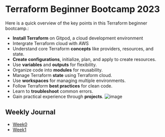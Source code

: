 # Terraform Beginner Bootcamp 2023
Here is a quick overview of the key points in this Terraform beginner bootcamp.:

- **Install Terraform** on Gitpod, a cloud development environment 
- Intergrate Terraform cloud with AWS
- Understand core Terraform **concepts** like providers, resources, and state.
- **Create configurations**, initialize, plan, and apply to create resources.
- Use **variables** and **outputs** for flexibility.
- Organize code into **modules** for reusability.
- Manage Terraform **state** using Terraform cloud.
- Use **workspaces** for managing multiple environments.
- Follow Terraform **best practices** for clean code.
- Learn to **troubleshoot** common errors.
- Gain practical experience through **projects**.
![image](https://github.com/Git-LAnthony/terraform-beginner-bootcamp-2023/assets/45934844/7b3e6f0d-9aeb-4e11-bd42-d439700bc7cf)

## Weekly Journal
- [Week0](journal/week0.md)
- [Week1](journal/week1.md)
